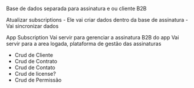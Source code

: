   

Base de dados separada para assinatura e ou cliente B2B

Atualizar subscriptions
	- Ele vai criar dados dentro da base de assinatura
	- Vai sincronizar dados

App Subscription Vai servir para gerenciar a assinatura B2B do app
Vai servir para a area logada, plataforma de gestão das assinaturas
- Crud de Cliente
- Crud de Contrato
- Crud de Contato
- Crud de license?
- Crud de Permissão